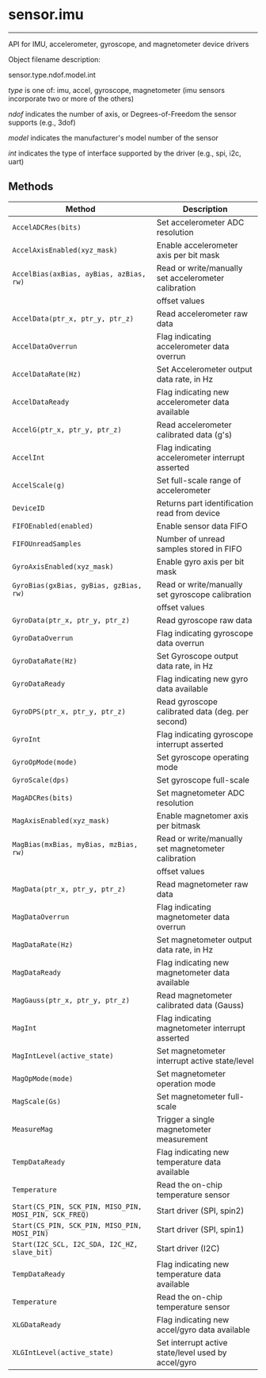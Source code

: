 # sensor.imu
------------

API for IMU, accelerometer, gyroscope, and magnetometer device drivers

Object filename description:

sensor.type.ndof.model.int

_type_ is one of: imu, accel, gyroscope, magnetometer (imu sensors incorporate two or more of the others)

_ndof_ indicates the number of axis, or Degrees-of-Freedom the sensor supports (e.g., 3dof)

_model_ indicates the manufacturer's model number of the sensor

_int_ indicates the type of interface supported by the driver (e.g., spi, i2c, uart)


## Methods

| Method                                                | Description                                         |
| ------------------------------------------------------|---------------------------------------------------- |
|`AccelADCRes(bits)`                                    | Set accelerometer ADC resolution                    |
|`AccelAxisEnabled(xyz_mask)`                           | Enable accelerometer axis per bit mask              |
|`AccelBias(axBias, ayBias, azBias, rw)`                | Read or write/manually set accelerometer calibration|
|                                                       |       offset values                                 |
|`AccelData(ptr_x, ptr_y, ptr_z)`                       | Read accelerometer raw data                         |
|`AccelDataOverrun`                                     | Flag indicating accelerometer data overrun          |
|`AccelDataRate(Hz)`                                    | Set Accelerometer output data rate, in Hz           |
|`AccelDataReady`                                       | Flag indicating new accelerometer data available    |
|`AccelG(ptr_x, ptr_y, ptr_z)`                          | Read accelerometer calibrated data (g's)            |
|`AccelInt`                                             | Flag indicating accelerometer interrupt asserted    |
|`AccelScale(g)`                                        | Set full-scale range of accelerometer               |
|`DeviceID`                                             | Returns part identification read from device        |
|`FIFOEnabled(enabled)`                                 | Enable sensor data FIFO                             |
|`FIFOUnreadSamples`                                    | Number of unread samples stored in FIFO             |
|`GyroAxisEnabled(xyz_mask)`                            | Enable gyro axis per bit mask                       |
|`GyroBias(gxBias, gyBias, gzBias, rw)`                 | Read or write/manually set gyroscope calibration    |
|                                                       |       offset values                                 |
|`GyroData(ptr_x, ptr_y, ptr_z)`                        | Read gyroscope raw data                             |
|`GyroDataOverrun`                                      | Flag indicating gyroscope data overrun              |
|`GyroDataRate(Hz)`                                     | Set Gyroscope output data rate, in Hz               |
|`GyroDataReady`                                        | Flag indicating new gyro data available             |
|`GyroDPS(ptr_x, ptr_y, ptr_z)`                         | Read gyroscope calibrated data (deg. per second)    |
|`GyroInt`                                              | Flag indicating gyroscope interrupt asserted        |
|`GyroOpMode(mode)`                                     | Set gyroscope operating mode                        |
|`GyroScale(dps)`                                       | Set gyroscope full-scale                            |
|`MagADCRes(bits)`                                      | Set magnetometer ADC resolution                     |
|`MagAxisEnabled(xyz_mask)`                             | Enable magnetomer axis per bitmask                  |
|`MagBias(mxBias, myBias, mzBias, rw)`                  | Read or write/manually set magnetometer calibration |
|                                                       |       offset values                                 |
|`MagData(ptr_x, ptr_y, ptr_z)`                         | Read magnetometer raw data                          |
|`MagDataOverrun`                                       | Flag indicating magnetometer data overrun           |
|`MagDataRate(Hz)`                                      | Set magnetometer output data rate, in Hz            |
|`MagDataReady`                                         | Flag indicating new magnetometer data available     |
|`MagGauss(ptr_x, ptr_y, ptr_z)`                        | Read magnetometer calibrated data (Gauss)           |
|`MagInt`                                               | Flag indicating magnetometer interrupt asserted     |
|`MagIntLevel(active_state)`                            | Set magnetometer interrupt active state/level       |
|`MagOpMode(mode)`                                      | Set magnetometer operation mode                     |
|`MagScale(Gs)`                                         | Set magnetometer full-scale                         |
|`MeasureMag`                                           | Trigger a single magnetometer measurement           |
|`TempDataReady`                                        | Flag indicating new temperature data available      |
|`Temperature`                                          | Read the on-chip temperature sensor                 |
|`Start(CS_PIN, SCK_PIN, MISO_PIN, MOSI_PIN, SCK_FREQ)`	| Start driver (SPI, spin2)                           |
|`Start(CS_PIN, SCK_PIN, MISO_PIN, MOSI_PIN)`           | Start driver (SPI, spin1)                           |
|`Start(I2C_SCL, I2C_SDA, I2C_HZ, slave_bit)`           | Start driver (I2C)                                  |
|`TempDataReady`                                        | Flag indicating new temperature data available      |
|`Temperature`                                          | Read the on-chip temperature sensor                 |
|`XLGDataReady`	                                        | Flag indicating new accel/gyro data available       | 
|`XLGIntLevel(active_state)`                            | Set interrupt active state/level used by accel/gyro |

